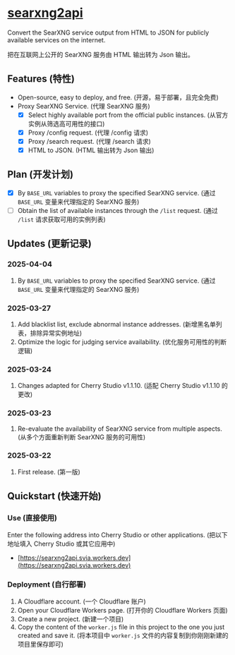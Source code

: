 # [searxng2api](https://github.com/Skilemon/searxng2api)
Convert the SearXNG service output from HTML to JSON for publicly available services on the internet.

把在互联网上公开的 SearXNG 服务由 HTML 输出转为 Json 输出。

## Features (特性)
- Open-source, easy to deploy, and free. (开源，易于部署，且完全免费)
- Proxy SearXNG Service. (代理 SearXNG 服务)
  - [x] Select highly available port from the official public instances. (从官方实例从筛选高可用性的接口)
  - [x] Proxy /config request. (代理 /config 请求)
  - [x] Proxy /search request. (代理 /search 请求)
  - [x] HTML to JSON. (HTML 输出转为 Json 输出)

## Plan (开发计划)
- [x] By ```BASE_URL``` variables to proxy the specified SearXNG service. (通过 ```BASE_URL``` 变量来代理指定的 SearXNG 服务)
- [ ] Obtain the list of available instances through the ```/list``` request. (通过 ```/list``` 请求获取可用的实例列表)

## Updates (更新记录)
### 2025-04-04
1. By ```BASE_URL``` variables to proxy the specified SearXNG service. (通过 ```BASE_URL``` 变量来代理指定的 SearXNG 服务)
### 2025-03-27
1. Add blacklist list, exclude abnormal instance addresses. (新增黑名单列表，排除异常实例地址)
2. Optimize the logic for judging service availability. (优化服务可用性的判断逻辑)
### 2025-03-24
1. Changes adapted for Cherry Studio v1.1.10. (适配 Cherry Studio v1.1.10 的更改)
### 2025-03-23
1. Re-evaluate the availability of SearXNG service from multiple aspects. (从多个方面重新判断 SearXNG 服务的可用性)
### 2025-03-22
1. First release. (第一版)

## Quickstart (快速开始)
### Use (直接使用)
Enter the following address into Cherry Studio or other applications. (把以下地址填入 Cherry Studio 或其它应用中)
- [https://searxng2api.svia.workers.dev](https://searxng2api.svia.workers.dev)
### Deployment (自行部署)
1. A Cloudflare account. (一个 Cloudflare 账户)
2. Open your Cloudflare Workers page. (打开你的 Cloudflare Workers 页面)
3. Create a new project. (新建一个项目)
4. Copy the content of the ```worker.js``` file in this project to the one you just created and save it. (将本项目中 ```worker.js``` 文件的内容复制到你刚刚新建的项目里保存即可)

